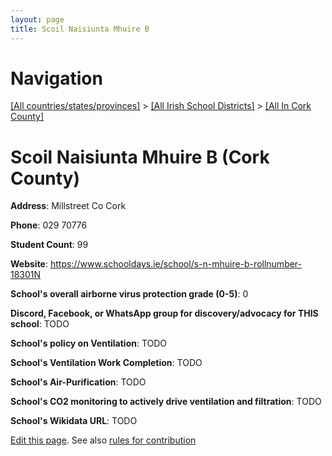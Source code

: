 ```yaml
---
layout: page
title: Scoil Naisiunta Mhuire B
---
```

# Navigation

[[All countries/states/provinces]](../../..) > [[All Irish School Districts]](../..) > [[All In Cork County]](..)

# Scoil Naisiunta Mhuire B (Cork County)

**Address**: Millstreet Co Cork

**Phone**: 029 70776

**Student Count**: 99

**Website**: <https://www.schooldays.ie/school/s-n-mhuire-b-rollnumber-18301N>

**School's overall airborne virus protection grade (0-5)**: 0

**Discord, Facebook, or WhatsApp group for discovery/advocacy for THIS school**: TODO

**School's policy on Ventilation**: TODO

**School's Ventilation Work Completion**: TODO

**School's Air-Purification**: TODO

**School's CO2 monitoring to actively drive ventilation and filtration**: TODO

**School's Wikidata URL**: TODO


[Edit this page](https://github.com/ventilate-schools/Ireland/edit/main/./Cork_County/Scoil_Naisiunta_Mhuire_B.md). See also [rules for contribution](../../../contribution-rules/)
